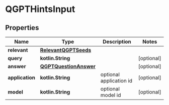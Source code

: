 
# QGPTHintsInput

## Properties
Name | Type | Description | Notes
------------ | ------------- | ------------- | -------------
**relevant** | [**RelevantQGPTSeeds**](RelevantQGPTSeeds) |  | 
**query** | **kotlin.String** |  |  [optional]
**answer** | [**QGPTQuestionAnswer**](QGPTQuestionAnswer) |  |  [optional]
**application** | **kotlin.String** | optional application id |  [optional]
**model** | **kotlin.String** | optional model id |  [optional]



